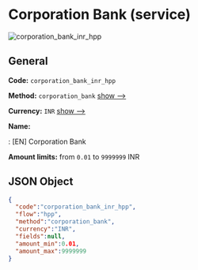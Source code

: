 
# Corporation Bank (service) 
![corporation_bank_inr_hpp](https://static.openfintech.io/payment_methods/corporation_bank_inr_hpp/logo.svg?w=400&c=v0.59.26#w200)  

## General 
 
**Code:** `corporation_bank_inr_hpp` 
 
**Method:** `corporation_bank` 
 [show -->](/payment-methods/corporation_bank/) 
 
**Currency:** `INR` [show -->](/currencies/INR/) 
 
**Name:** 
 
:	[EN] Corporation Bank 
 
**Amount limits:** from `0.01` to `9999999` INR 

## JSON Object 

```json
{
  "code":"corporation_bank_inr_hpp",
  "flow":"hpp",
  "method":"corporation_bank",
  "currency":"INR",
  "fields":null,
  "amount_min":0.01,
  "amount_max":9999999
}
```  
